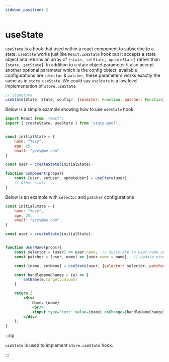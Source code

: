 ```yaml
---
sidebar_position: 2
---
```


# useState
`useState` is a hook that used within a react component to subscribe to a state. `useState` works just like `React.useState` hook but it accepts a state object and returns an array of `[state, setState, updateState]` rather than `[state, setState]`. In addition to a state object parameter it also accept another optional parameter which is the config object, available configurations are `selector` & `patcher`, these parameters works exactly the same as in `store.useState`. We could say `useState` is a low level implementation of `store.useState`.

```js
// Signature
useState(State: State, config?: {selector: Function, patcher: Function})
```

Below is a simple example showing how to use `useState` hook

```jsx
import React from 'react';
import { createState, useState } from 'state-pool';


const initialState = {
    name: "Yezy",
    age: 25,
    email: "yezy@me.com"
}

const user = createState(initialState);

function Component(props){
    const [user, setUser, updateUser] = useState(user);
    // Other stuff ...
}
```

Below is an example with `selector` and `patcher` configurations

```jsx
const initialState = {
    name: "Yezy",
    age: 25,
    email: "yezy@me.com"
}

const user = createState(initialState);


function UserName(props){
    const selector = (user) => user.name;  // Subscribe to user.name only
    const patcher = (user, name) => {user.name = name};  // Update user.name

    const [name, setName] = useState(user, {selector: selector, patcher: patcher});

    const handleNameChange = (e) => {
        setName(e.target.value);
    }

    return (
        <div>
            Name: {name}
            <br/>
            <input type="text" value={name} onChange={handleNameChange}/>
        </div>
    );
}
```

:::tip

`useState` is used to implement `store.useState` hook.

:::